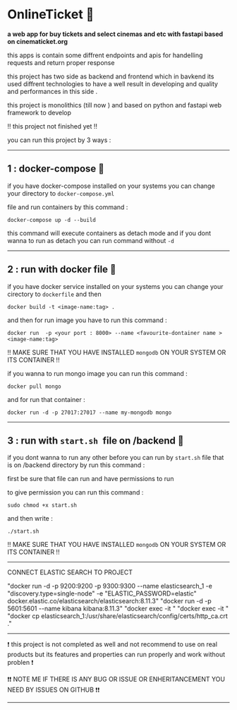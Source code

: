 # OnlineTicket 🎫

**a web app for buy tickets and select cinemas and etc with fastapi based on cinematicket.org** 

this apps is contain some diffrent endpoints and apis for handelling requests and return proper response 

this project has two side as backend and frontend which in bavkend its used diffrent technologies 
to have a well  result in developing and quality and performances in this side .

this project is monolithics (till now ) and based on python and fastapi web framework to develop 

!! this project not finished yet !! 

you can run this project by 3 ways :

___________________________________________________
1 : docker-compose 🥇
-----------------------------------------------------

if you have docker-compose installed on your systems you can change your directory to `` docker-compose.yml ``

file and run containers by this command :

``docker-compose up -d --build `` 

this command will execute containers as detach mode and if you dont wanna to run as detach you can run command without ``-d `` 
_____________________________________________
2 : run with docker file 🥈
-------------------------------------------------------------------

if you have docker service installed on your systems you can change your cirectory to ``dockerfile`` and then

``docker build -t <image-name:tag> . ``

and then for run image you have to run this command :

``docker run  -p <your port : 8000> --name <favourite-dontainer name > <image-name:tag>``

!! MAKE SURE THAT YOU HAVE INSTALLED `mongodb` ON YOUR SYSTEM OR ITS CONTAINER  !!

if you wanna to run mongo image you can run this command :

`` docker pull mongo ``

and for run that container  :

`` docker run -d -p 27017:27017 --name my-mongodb mongo ``

_________________________________________________
3 : run with `start.sh `file on /backend  🥉
----------------------------------------
if you dont wanna to run any other before you can run by `start.sh` file that is on /backend directory by run this command :

first be sure that file can run and have permissions to run 

to give permission you can run this command :

`sudo chmod +x start.sh`

and then write :

`./start.sh`

!! MAKE SURE THAT YOU HAVE INSTALLED `mongodb` ON YOUR SYSTEM OR ITS CONTAINER  !!


-------------------------------------------------------------


CONNECT ELASTIC SEARCH TO PROJECT 

 
"docker run -d -p 9200:9200 -p 9300:9300 --name elasticsearch_1 -e "discovery.type=single-node" -e "ELASTIC_PASSWORD=elastic" docker.elastic.co/elasticsearch/elasticsearch:8.11.3"
"docker run -d -p 5601:5601  --name kibana kibana:8.11.3"
"docker exec -it <token>"
"docker exec -it <verificant code>"
"docker cp elasticsearch_1:/usr/share/elasticsearch/config/certs/http_ca.crt ."


-------------------------------------------------------------

 ❗ this project is not completed as well and not recommend to use on real products but its features and properties can run properly and work without problen ❗


❗❗ NOTE ME IF THERE IS ANY BUG OR ISSUE OR ENHERITANCEMENT YOU NEED BY ISSUES ON GITHUB ❗❗


--------------------------------------------------------------

